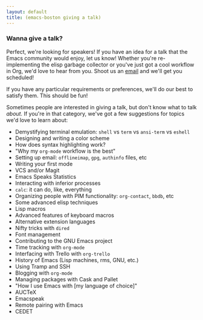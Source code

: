 ```yaml
---
layout: default
title: (emacs-boston giving a talk)
---
```


### Wanna give a talk?

Perfect, we're looking for speakers! If you have an idea for a talk
that the Emacs community would enjoy, let us know! Whether you're
re-implementing the elisp garbage collector or you've just got a cool
workflow in Org, we'd love to hear from you. Shoot us an [email] and
we'll get you scheduled!

If you have any particular requirements or preferences, we'll do our
best to satisfy them. This should be fun!

Sometimes people are interested in giving a talk, but don't know what
to talk *about.* If you're in that category, we've got a few
suggestions for topics we'd love to learn about:

* Demystifying terminal emulation: `shell` vs `term` vs `ansi-term` vs `eshell`
* Designing and writing a color scheme
* How does syntax highlighting work?
* "Why my `org-mode` workflow is the best"
* Setting up email: `offlineimap`, `gpg`, `authinfo` files, etc
* Writing your first mode
* VCS and/or Magit
* Emacs Speaks Statistics
* Interacting with inferior processes
* `calc`: it can do, like, everything
* Organizing people with PIM functionality: `org-contact`, `bbdb`, etc
* Some advanced elisp techniques
* Lisp macros
* Advanced features of keyboard macros
* Alternative extension languages
* Nifty tricks with `dired`
* Font management
* Contributing to the GNU Emacs project
* Time tracking with `org-mode`
* Interfacing with Trello with `org-trello`
* History of Emacs (Lisp machines, rms, GNU, etc.)
* Using Tramp and SSH
* Blogging with `org-mode`
* Managing packages with Cask and Pallet
* "How I use Emacs with \[my language of choice\]"
* AUCTeX
* Emacspeak
* Remote pairing with Emacs
* CEDET

[email]: mailto:admin@emacsboston.org
